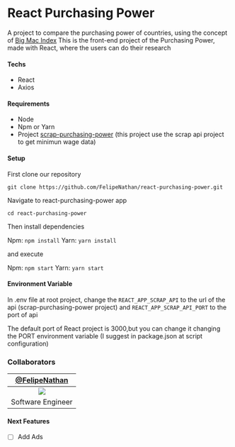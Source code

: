 # React Purchasing Power
A project to compare the purchasing power of countries, using the concept of [Big Mac Index](https://pt.wikipedia.org/wiki/%C3%8Dndice_Big_Mac)
This is the front-end project of the Purchasing Power, made with React, where the users can do their research

#### Techs
- React
- Axios

#### Requirements
- Node 
- Npm or Yarn
- Project [scrap-purchasing-power](https://github.com/FelipeNathan/scrap-purchasing-power) (this project use the scrap api project to get minimun wage data)

#### Setup
First clone our repository
```
git clone https://github.com/FelipeNathan/react-purchasing-power.git
```

Navigate to react-purchasing-power app
```
cd react-purchasing-power
```

Then install dependencies

Npm: `npm install`
Yarn: `yarn install`

and execute

Npm: `npm start`
Yarn: `yarn start`

#### Environment Variable
In .env file at root project, change the `REACT_APP_SCRAP_API` to the url of the api (scrap-purchasing-power project) and `REACT_APP_SCRAP_API_PORT` to the port of api 

The default port of React project is 3000,but you can change it changing the PORT environment variable (I suggest in package.json at script configuration)

### Collaborators
| [@FelipeNathan][felipenathan] |
| :-------------------------------: |
|       ![][p_felipenathan]         |
|         Software Engineer         |

#### Next Features
- [ ] Add Ads

[felipenathan]: http://github.com/FelipeNathan
[p_felipenathan]: https://avatars2.githubusercontent.com/u/16759812?s=100&v=4
